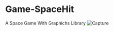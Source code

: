 # Game-SpaceHit
A Space Game With Graphichs Library
![Capture](https://user-images.githubusercontent.com/48295407/152640835-f51f27e0-fbbd-4d32-9fd4-dcfb853268ac.PNG)
